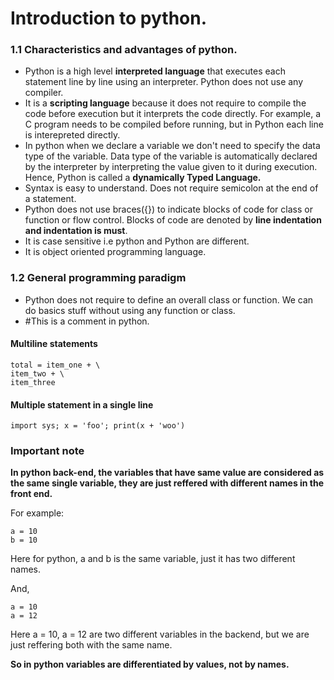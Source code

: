 # Introduction to python.
### 1.1 Characteristics and advantages of python.
- Python is a high level **interpreted language** that executes each statement line by line using an interpreter. Python does not use any compiler.
- It is a **scripting language** because it does not require to compile the code before execution but it interprets the code directly. For example, a C program needs to be compiled before running, but in Python each line is interepreted directly.
- In python when we declare a variable we don't need to specify the data type of the variable. Data type of the variable is automatically declared by the interpreter by interpreting the value given to it during execution. Hence, Python is called a **dynamically Typed Language.**
- Syntax is easy to understand. Does not require semicolon at the end of a statement.
- Python does not use braces({}) to indicate blocks of code for class or function 
or flow control. Blocks of code are denoted by **line indentation and indentation is must**.
- It is case sensitive i.e python and Python are different.
- It is object oriented programming language.
### 1.2 General programming paradigm
- Python does not require to define an overall class or function. We can do basics stuff without using any function or class.
- #This  is a comment in python.
#### Multiline statements
```
total = item_one + \
item_two + \
item_three
```
#### Multiple statement in a single line
```
import sys; x = 'foo'; print(x + 'woo')
```

### Important note
**In python back-end, the variables that have same value are considered as the same single variable, they are just reffered with different names in the front end.**

For example:
```
a = 10
b = 10
``` 
Here for python, a and b is the same variable, just it has two different names.

And, 
```
a = 10 
a = 12
```
Here a = 10, a = 12 are two different variables in the backend, but we are just reffering both with the same name. 

**So in python variables are differentiated by values, not by names.**